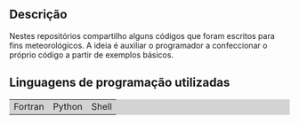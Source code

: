 ## Descrição
Nestes repositórios compartilho alguns códigos que foram escritos para fins meteorológicos. A ideia é auxiliar o programador a confeccionar o próprio código a partir de exemplos básicos. 
## Linguagens de programação utilizadas
<table bgcolor="LIGHTGREY">
 <tr>
  <td>Fortran</td>
  <td>Python</td>
  <td>Shell</td>
 </tr> 
</table>
